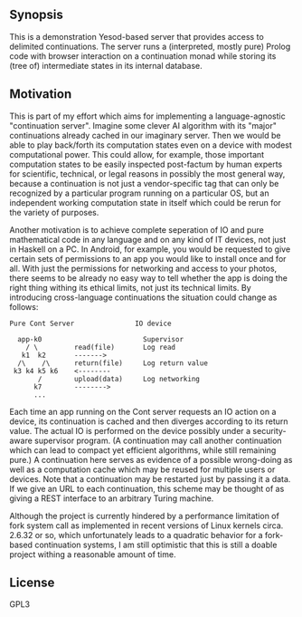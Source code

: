 ## Synopsis

This is a demonstration Yesod-based server that provides
access to delimited continuations. The server runs a
(interpreted, mostly pure) Prolog code with browser
interaction on a continuation monad while storing its
(tree of) intermediate states in its internal database.

## Motivation

This is part of my effort which aims for implementing a
language-agnostic "continuation server".  Imagine some
clever AI algorithm with its "major" continuations already
cached in our imaginary server. Then we would be able to
play back/forth its computation states even on a device with
modest computational power.  This could allow, for example,
those important computation states to be easily inspected
post-factum by human experts for scientific, technical, or
legal reasons in possibly the most general way, because a
continuation is not just a vendor-specific tag that can only
be recognized by a particular program running on a
particular OS, but an independent working computation state
in itself which could be rerun for the variety of purposes.

Another motivation is to achieve complete seperation of IO
and pure mathematical code in any language and on any kind
of IT devices, not just in Haskell on a PC. In Android, for
example, you would be requested to give certain sets of
permissions to an app you would like to install once and for
all. With just the permissions for networking and access to
your photos, there seems to be already no easy way to tell
whether the app is doing the right thing withing its ethical
limits, not just its technical limits. By introducing
cross-language continuations the situation could change as
follows:

    Pure Cont Server               IO device

      app-k0	   		             Supervisor
        / \         read(file)       Log read
 	   k1  k2       ------->
	  /\    /\      return(file)     Log return value
	 k3 k4 k5 k6    <--------
           /        upload(data)     Log networking
          k7        -------->
		  ...

Each time an app running on the Cont server requests an IO
action on a device, its continuation is cached and then
diverges according to its return value. The actual IO is
performed on the device possibly under a security-aware
supervisor program. (A continuation may call another
continuation which can lead to compact yet efficient
algorithms, while still remaining pure.) A continuation here
serves as evidence of a possible wrong-doing as well as a
computation cache which may be reused for multiple users or
devices. Note that a continuation may be restarted just by
passing it a data. If we give an URL to each continuation,
this scheme may be thought of as giving a REST interface to
an arbitrary Turing machine.


Although the project is currently hindered by a performance
limitation of fork system call as implemented in recent
versions of Linux kernels circa. 2.6.32 or so, which
unfortunately leads to a quadratic behavior for a fork-based
continuation systems, I am still optimistic that this is
still a doable project withing a reasonable amount of time.

## License

GPL3
